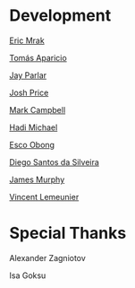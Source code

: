 # Development

[Eric Mrak](https://github.com/mrak)

[Tomás Aparicio](https://github.com/h2non)

[Jay Parlar](https://github.com/parlarjb)

[Josh Price](https://github.com/joshprice)

[Mark Campbell](https://github.com/Nitrodist)

[Hadi Michael](https://github.com/hadimichael)

[Esco Obong](https://github.com/esco)

[Diego Santos da Silveira](https://github.com/diegosilveira)

[James Murphy](https://github.com/murphyj)

[Vincent Lemeunier](https://github.com/kombucha)

# Special Thanks

Alexander Zagniotov

Isa Goksu
